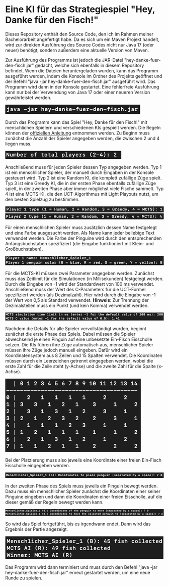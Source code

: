 # Eine KI für das Strategiespiel "Hey, Danke für den Fisch!"

Dieses Repository enthält den Source Code, den ich im Rahmen meiner Bachelorarbeit angefertigt habe. Da es sich um ein
Maven Projekt handelt, wird zur direkten Ausführung des Source Codes nicht nur Java 17 (oder neuer) benötigt, sondern
außerdem eine aktuelle Version von Maven.

Zur Ausführung des Programms ist jedoch die JAR-Datei "hey-danke-fuer-den-fisch.jar" gedacht, welche sich ebenfalls in
diesem Repository befindet. Wenn die Dateien heruntergeladen wurden, kann das Programm ausgeführt werden, indem die
Konsole im Ordner des Projekts geöffnet und der Befehl "java -jar hey-danke-fuer-den-fisch.jar" ausgeführt
wird. Das Programm wird dann in der Konsole gestartet. Eine fehlerfreie Ausführung kann nur bei der Verwendung von
Java 17 oder einer neueren Version gewährleistet werden.

![img.png](images/img.png)

Durch das Programm kann das Spiel "Hey, Danke für den Fisch!" mit menschlichen Spielern und verschiedenen KIs gespielt
werden. Die Regeln können
der [offiziellen Anleitung](https://gesellschaftsspiele.spielen.de/uploads/files/3146/58bc3fd6793df.pdf) entnommen
werden. Zu Beginn muss zunächst die Anzahl der Spieler angegeben werden, die zwischen 2 und 4 liegen muss.

![img_1.png](images/img_1.png)

Anschließend muss für jeden Spieler dessen Typ angegeben werden. Typ 1 ist ein menschlicher Spieler, der manuell durch
Eingaben in der Konsole gesteuert wird. Typ 2 ist eine Random KI, die komplett zufällige Züge spielt. Typ 3 ist eine
Greedy KI, die in der ersten Phase ebenfalls zufällige Züge spielt, in der zweiten Phase aber immer möglichst viele
Fische sammelt. Typ 4 ist eine MCTS-KI, die den UCT-Algorithmus mit Light Playouts nutzt, um den besten Spielzug zu
bestimmen.

![img_2.png](images/img_2.png)
![img_3.png](images/img_3.png)

Für einen menschlichen Spieler muss zusätzlich dessen Name festgelegt und eine Farbe ausgesucht werden. Als Name kann
jeder beliebige Text verwendet werden. Die Farbe der Pinguine wird durch den entsprechenden Anfangsbuchstaben
spezifiziert (die Eingabe funktioniert mit Klein- und Großbuchstaben).

![img_4.png](images/img_4.png)

Für die MCTS-KI müssen zwei Parameter angegeben werden. Zunächst muss das Zeitlimit für die Simulationen (in
Millisekunden) festgelegt werden. Durch die Eingabe von -1 wird der Standardwert von 100 ms verwendet. Anschließend muss
der Wert des C-Parameters für die UCT-Formel spezifiziert werden (als Dezimalzahl). Hier wird durch die Eingabe von -1
der Wert von 0,5 als Standard verwendet. **Hinweis**: Zur Trennung der Dezimalstellen muss ein Punkt (und kein Komma)
verwendet werden.

![img_5.png](images/img_5.png)

Nachdem die Details für alle Spieler vervollständigt wurden, beginnt zunächst die erste Phase des Spiels. Dabei müssen
die Spieler abwechselnd je einen Pinguin auf eine unbesetzte Ein-Fisch Eisscholle setzen. Die KIs führen ihre Züge
automatisch aus, menschlicher Spieler müssen ihre Züge jedoch manuell eingeben. Dafür wird ein Koordinatensystem aus 8
Zeilen und 15 Spalten verwendet. Die Koordinaten müssen durch ein Leerzeichen getrennt eingegeben werden, wobei die
erste Zahl für die Zeile steht (y-Achse) und die zweite Zahl für die Spalte (x-Achse).

![img_6.png](images/img_6.png)

Bei der Platzierung muss also jeweils eine Koordinate einer freien Ein-Fisch Eisscholle eingegeben werden.

![img_8.png](images/img_7.png)

In der zweiten Phase des Spiels muss jeweils ein Pinguin bewegt werden. Dazu muss ein menschlicher Spieler zunächst die
Koordinaten einer seiner Pinguine eingeben und dann die Koordinaten einer freien Eisscholle, auf die dieser gemäß der
Regeln bewegt werden kann.

![img_8.png](images/img_8.png)

So wird das Spiel fortgeführt, bis es irgendwann endet. Dann wird das Ergebnis der Partie angezeigt.

![img_9.png](images/img_9.png)

Das Programm wird dann terminiert und muss durch den Befehl "java -jar hey-danke-fuer-den-fisch.jar" erneut gestartet
werden, um eine neue Runde zu spielen.